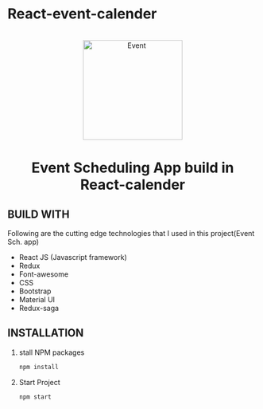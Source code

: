 # React-event-calender
<br />
<div align="center">
  <img src="https://0jxuy.csb.app" alt="Event" width="200">

  <h1 align="center">Event Scheduling App build in React-calender</h1>
</div>


<!-- ABOUT THE PROJECT -->

## BUILD WITH

Following are the cutting edge technologies that I used in this project(Event Sch. app)
* React JS (Javascript framework)
* Redux
* Font-awesome
* CSS
* Bootstrap
* Material UI
* Redux-saga




## INSTALLATION

1. stall NPM packages
   ```sh
   npm install
   ```
2. Start Project
    ```sh
    npm start
   ```
